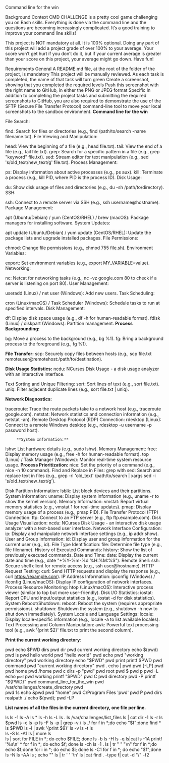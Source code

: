 Command line for the win

Background Context
CMD CHALLENGE is a pretty cool game challenging you on Bash skills. Everything is done via the command line and the questions are becoming increasingly complicated. It’s a good training to improve your command line skills!

This project is NOT mandatory at all. It is 100% optional. Doing any part of this project will add a project grade of over 100% to your average. Your score won’t get hurt if you don’t do it, but if your current average is greater than your score on this project, your average might go down. Have fun!

Requirements
General
A README.md file, at the root of the folder of the project, is mandatory
This project will be manually reviewed.
As each task is completed, the name of that task will turn green
Create a screenshot, showing that you completed the required levels
Push this screenshot with the right name to GitHub, in either the PNG or JPEG format
Specific
In addition to completing the project tasks and submitting the required screenshots to GitHub, you are also required to demonstrate the use of the SFTP (Secure File Transfer Protocol) command-line tool to move your local screenshots to the sandbox environment.
**Command line for the win**

File Search:

find: Search for files or directories (e.g., find /path/to/search -name filename.txt).
File Viewing and Manipulation:

head: View the beginning of a file (e.g., head file.txt).
tail: View the end of a file (e.g., tail file.txt).
grep: Search for a specific pattern in a file (e.g., grep "keyword" file.txt).
sed: Stream editor for text manipulation (e.g., sed 's/old_text/new_text/g' file.txt).
Process Management:

ps: Display information about active processes (e.g., ps aux).
kill: Terminate a process (e.g., kill PID, where PID is the process ID).
Disk Usage:

du: Show disk usage of files and directories (e.g., du -sh /path/to/directory).
SSH:

ssh: Connect to a remote server via SSH (e.g., ssh username@hostname).
Package Management:

apt (Ubuntu/Debian) / yum (CentOS/RHEL) / brew (macOS): Package managers for installing software.
System Updates:

apt update (Ubuntu/Debian) / yum update (CentOS/RHEL): Update the package lists and upgrade installed packages.
File Permissions:

chmod: Change file permissions (e.g., chmod 755 file.sh).
Environment Variables:

export: Set environment variables (e.g., export MY_VARIABLE=value).
Networking:

nc: Netcat for networking tasks (e.g., nc -vz google.com 80 to check if a server is listening on port 80).
User Management:

useradd (Linux) / net user (Windows): Add new users.
Task Scheduling:

cron (Linux/macOS) / Task Scheduler (Windows): Schedule tasks to run at specified intervals.
Disk Management:

df: Display disk space usage (e.g., df -h for human-readable format).
fdisk (Linux) / diskpart (Windows): Partition management.
**Process Backgrounding:**

bg: Move a process to the background (e.g., bg %1).
fg: Bring a background process to the foreground (e.g., fg %1).

**File Transfer:**
scp: Securely copy files between hosts (e.g., scp file.txt remoteuser@remotehost:/path/to/destination).

**Disk Usage Statistics:**
ncdu: NCurses Disk Usage - a disk usage analyzer with an interactive interface.

Text Sorting and Unique Filtering:
sort: Sort lines of text (e.g., sort file.txt).
uniq: Filter adjacent duplicate lines (e.g., sort file.txt | uniq).

**Network Diagnostics:**

traceroute: Trace the route packets take to a network host (e.g., traceroute google.com).
netstat: Network statistics and connection information (e.g., netstat -an).
Remote Desktop Protocol (RDP) Connection:
rdesktop (Linux): Connect to a remote Windows desktop (e.g., rdesktop -u username -p password host).

		 **System Information:**
lshw: List hardware details (e.g., sudo lshw).
Memory Management:
free: Display memory usage (e.g., free -h for human-readable format).
top (Linux) / Task Manager (Windows): Monitor real-time system resource usage.
**Process Prioritization:**
nice: Set the priority of a command (e.g., nice -n 10 command).
Find and Replace in Files:
grep with sed: Search and replace text in files (e.g., grep -rl 'old_text' /path/to/search | xargs sed -i 's/old_text/new_text/g').


Disk Partition Information:
lsblk: List block devices and their partitions.
System Information:
uname: Display system information (e.g., uname -r to show the kernel version).
Memory Information:
vmstat: Report virtual memory statistics (e.g., vmstat 1 for real-time updates).
pmap: Display memory usage of a process (e.g., pmap PID).
File Transfer Protocol (FTP) Connection:
ftp: Connect to an FTP server (e.g., ftp ftp.example.com).
Disk Usage Visualization:
ncdu: NCurses Disk Usage - an interactive disk usage analyzer with a text-based user interface.
Network Interface Configuration:
ip: Display and manipulate network interface settings (e.g., ip addr show).
User and Group Information:
id: Display user and group information for the current user (e.g., id).
File Type Identification:
file: Determine file type (e.g., file filename).
History of Executed Commands:
history: Show the list of previously executed commands.
Date and Time:
date: Display the current date and time (e.g., date "+%Y-%m-%d %H:%M:%S").
Remote Shell:
ssh: Secure shell client for remote access (e.g., ssh user@hostname).
HTTP Request Testing:
curl: Send HTTP requests and display the response (e.g., curl https://example.com).
IP Address Information:
ipconfig (Windows) / ifconfig (Linux/macOS): Display IP configuration of network interfaces.
Process Resource Monitoring:
htop (Linux/macOS): Interactive process viewer (similar to top but more user-friendly).
Disk I/O Statistics:
iostat: Report CPU and input/output statistics (e.g., iostat -d for disk statistics).
System Reboot/Shutdown:
reboot: Reboot the system (requires appropriate permissions).
shutdown: Shutdown the system (e.g., shutdown -h now to shut down immediately).
System Locale and Language Settings:
locale: Display locale-specific information (e.g., locale -a to list available locales).
Text Processing and Column Manipulation:
awk: Powerful text processing tool (e.g., awk '{print $2}' file.txt to print the second column).



**Print the current working directory**:

pwd
echo $PWD
dirs
pwd dir
pwd current working directory
echo $(pwd)
pwd ls
pwd hello world
pwd "hello world"
pwd echo
pwd "working directory"
pwd working directory
echo "$PWD"
pwd print
printf $PWD
pwd command
pwd "current working directory"
pwd .
echo | pwd
pwd [-LP]
pwd\
pwd home
pwd /home
pwd c
dirs -p
"pwd"
pwd root
pwd $
pwd p
pwd -L
echo `pwd`
pwd working
printf "$PWD"
pwd C
pwd directory
pwd -P
printf "${PWD}"
pwd command_line_for_the_win
pwd /var/challenges/create_directory
pwd \
pwd 1s
echo &pwd
pwd "home"
pwd C\Program Files
'pwd'
pwd P
pwd dirs
realpath ./
echo $(pwd);
pwd -LP

**List names of all the files in the current directory, one file per line.**

ls
ls -1
ls -A
ls *
ls -h
ls -L
ls .
ls /var/challenges/list_files
ls | cat
dir -1
ls -r
ls $pwd
ls -c
ls -p
ls -F
ls -p | grep -v /
ls ./
for f in *;do echo "$f";done
find *
ls $PWD
ls -l | awk '{print $9}'
ls -v
ls -t
ls\
ls -S
ls -A1
ls | more
ls \
ls | sort
for FILE in *; do echo $FILE; done
ls -b
ls -H
ls -q
ls|cat
ls -1A
printf '%s\n' *
for f in *; do echo $f; done
ls -ch
ls -1 .
ls | tr " " "\n"
for f in *;do echo $f;done
for i in *; do echo $i; done
ls -C1
for f in *; do echo "$f";done
ls -N
ls -AA
ls ; echo ""
ls | tr ' ' '\n'
ls |cat
find . -type f| cut -d "/" -f2


